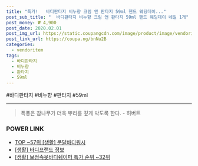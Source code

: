 ```yaml
--- 
title: "특가!   바디판타지 비누향 크림 앤 판타지 59ml 핸드 웨딩데이..." 
post_sub_title: "  바디판타지 비누향 크림 앤 판타지 59ml 핸드 웨딩데이 네일 1개" 
post_money: ₩ 4,900 
post_date: 2020.02.01 
post_img_url: https://static.coupangcdn.com/image/product/image/vendoritem/2017/10/18/3050088271/7754a9e1-483f-464e-aa85-05ee314235cc.jpg 
post_link_url: https://coupa.ng/bnNu2B 
categories: 
  - vendoritem 
tags: 
  - 바디판타지 
  - 비누향 
  - 판타지 
  - 59ml 
--- 
```

  #바디판타지 #비누향 #판타지 #59ml 
<hr> 

> 폭풍은 참나무가 더욱 뿌리를 깊게 박도록 한다. - 허버트 


### POWER LINK

* <a href="https://blog.naver.com/an0733/221785346086" target="_blank"> TOP ~57위 [생활] 쿤달바디워시</a>
* <a href="https://blog.naver.com/santokki14/221768109917" target="_blank"> [생활] 바디프랜드 정보 </a>
* <a href="https://blog.naver.com/sakai111/221784546949" target="_blank"> [생활] 보정속옷바디쉐이퍼 특가 순위 ~32위</a>

